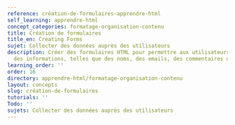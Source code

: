 ```yaml
---
reference: création-de-formulaires-apprendre-html
self_learning: apprendre-html
concept_categories: formatage-organisation-contenu
title: Création de formulaires
title_en: Creating Forms
sujet: Collecter des données auprès des utilisateurs
description: Créer des formulaires HTML pour permettre aux utilisateurs de saisir
  des informations, telles que des noms, des emails, des commentaires ou des choix.
learning_order: ''
order: 16
directory: apprendre-html/formatage-organisation-contenu
layout: concepts
slug: création-de-formulaires
tutorials: ''
Todo: ''
sujets: Collecter des données auprès des utilisateurs
---
```

